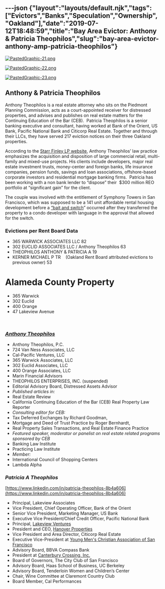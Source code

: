 ---json
{"layout":"layouts/default.njk","tags":["Evictors","Banks","Speculation","Ownership","Oakland"],"date":"2019-07-12T18:48:59","title":"Bay Area Evictor: Anthony &amp; Patricia Theophilos","slug":"bay-area-evictor-anthony-amp-patricia-theophilos"}
---

[![PastedGraphic-21.png](https://images.squarespace-cdn.com/content/v1/52b7d7a6e4b0b3e376ac8ea2/1472603338853-AFKVKVVJ2JUTGULXSIPN/ke17ZwdGBToddI8pDm48kOg6la9sCVXS9nhBHa8K_VFZw-zPPgdn4jUwVcJE1ZvWEtT5uBSRWt4vQZAgTJucoTqqXjS3CfNDSuuf31e0tVGLW2_HcVqzo7hJy1v0FI3wT82t-DhX7BsvG86JBtmcvSb8BodarTVrzIWCp72ioWw/PastedGraphic-21.png)](https://images.squarespace-cdn.com/content/v1/52b7d7a6e4b0b3e376ac8ea2/1472603338853-AFKVKVVJ2JUTGULXSIPN/ke17ZwdGBToddI8pDm48kOg6la9sCVXS9nhBHa8K_VFZw-zPPgdn4jUwVcJE1ZvWEtT5uBSRWt4vQZAgTJucoTqqXjS3CfNDSuuf31e0tVGLW2_HcVqzo7hJy1v0FI3wT82t-DhX7BsvG86JBtmcvSb8BodarTVrzIWCp72ioWw/PastedGraphic-21.png) 

[![PastedGraphic-22.png](https://images.squarespace-cdn.com/content/v1/52b7d7a6e4b0b3e376ac8ea2/1472603338552-FLLQKRCZDT7G3INMGEXK/ke17ZwdGBToddI8pDm48kBab55gLiVyLn3Bwa1N6cHlZw-zPPgdn4jUwVcJE1ZvWhcwhEtWJXoshNdA9f1qD7Y5_KuY_fkOEvGrDVB8aRb1yu_9WgtgNINqe1OyEYTCztoQEcuexQqOQBHr97ANNog/PastedGraphic-22.png)](https://images.squarespace-cdn.com/content/v1/52b7d7a6e4b0b3e376ac8ea2/1472603338552-FLLQKRCZDT7G3INMGEXK/ke17ZwdGBToddI8pDm48kBab55gLiVyLn3Bwa1N6cHlZw-zPPgdn4jUwVcJE1ZvWhcwhEtWJXoshNdA9f1qD7Y5_KuY_fkOEvGrDVB8aRb1yu_9WgtgNINqe1OyEYTCztoQEcuexQqOQBHr97ANNog/PastedGraphic-22.png) 

[![PastedGraphic-23.png](https://images.squarespace-cdn.com/content/v1/52b7d7a6e4b0b3e376ac8ea2/1472603338525-KZYY2JAST6KL1BE8EBLX/ke17ZwdGBToddI8pDm48kAdHe7IoxkXjcWzRMAKafCtZw-zPPgdn4jUwVcJE1ZvWhcwhEtWJXoshNdA9f1qD7dBUeh7tVDxQci3gUes7eqDlFYsVAPbvgc5TdTWxWtsBt4KvDmk4-PtXU0NW61-QhQ/PastedGraphic-23.png)](https://images.squarespace-cdn.com/content/v1/52b7d7a6e4b0b3e376ac8ea2/1472603338525-KZYY2JAST6KL1BE8EBLX/ke17ZwdGBToddI8pDm48kAdHe7IoxkXjcWzRMAKafCtZw-zPPgdn4jUwVcJE1ZvWhcwhEtWJXoshNdA9f1qD7dBUeh7tVDxQci3gUes7eqDlFYsVAPbvgc5TdTWxWtsBt4KvDmk4-PtXU0NW61-QhQ/PastedGraphic-23.png) 

Anthony & Patricia Theophilos
-----------------------------

Anthony Theophilos is a real estate attorney who sits on the Piedmont Planning Commission, acts as a court-appointed receiver for distressed properties, and advises and publishes on real estate matters for the Continuing Education of the Bar (CEB).  Patricia Theophilos is a senior banking executive and consultant, having worked at Bank of the Orient, US Bank, Pacific National Bank and Citicorp Real Estate. Together and through their LLCs, they have served 217 eviction notices on their three Oakland properties. 

According to the [Starr Finley LP website](http://www.starrfinley.com/attorneys_detail.asp?propid=105), Anthony Theophilos’ law practice emphasizes the acquisition and disposition of large commercial retail, multi-family and mixed-use projects. His clients include developers, major real estate investment trusts, money-center and foreign banks, life insurance companies, pension funds, savings and loan associations, offshore-based corporate investors and residential mortgage banking firms.  Patricia has been working with a non bank lender to “dispose” their  $300 million REO portfolio at “significant gain” for the client.

The couple was involved with the entitlement of Symphony Towers in San Francisco, which was supposed to be a 141 unit affordable rental housing development before a [“bait and switch](http://www.sfgate.com/bayarea/article/SAN-FRANCISCO-Planning-official-OKs-switch-to-2705135.php)” occurred after they transferred the property to a condo developer with language in the approval that allowed for the switch.

### **Evictions per Rent Board Data**

*   365 WARWICK ASSOCIATES LLC  82
*   302 EUCLID ASSOCIATES LLC / Anthony Theophilos  63
*   THEOPHILOS ANTHONY & PATRICIA A  19
*   KERNER MICHAEL P TR    (Oakland Rent Board attributed evictions to previous owner) 53

**Alameda County Property**
===========================

*   365 Warwick
*   302 Euclid
*   400 Orange
*   47 Lakeview Avenue

 

### _[**Anthony Theophilos**](#)_

*   Anthony Theophilos, P.C.
*   724 Van Ness Associates, LLC
*   Cal-Pacific Ventures, LLC
*   365 Warwick Associates, LLC
*   302 Euclid Associates, LLC
*   400 Orange Associates, LLC
*   Marin Financial Advisors
*   THEOPHILOS ENTERPRISES, INC. (suspended)
*   Editorial Advisory Board, Distressed Assets Advisor
*   _Published articles in:_ 
*   Real Estate Review
*   California Continuing Education of the Bar (CEB) Real Property Law Reporter
*   _Consulting editor for CEB:_ 
*   Tax Deferred Exchanges by Richard Goodman,
*   Mortgage and Deed of Trust Practice by Roger Bernhardt,
*   Real Property Sales Transactions, and Real Estate Finance Practice
*   _Featured speaker, moderator or panelist on real estate related programs sponsored by CEB_
*   Banking Law Institute
*   Practicing Law Institute
*   _Member:_
*   International Council of Shopping Centers
*   Lambda Alpha

### _**Patricia A Theophilos**_

[https://www.linkedin.com/in/patricia-theophilos-8b4a606](https://www.linkedin.com/in/patricia-theophilos-8b4a606)

*   Principal, Lakeview Associates
*   Vice President, Chief Operating Officer, Bank of the Orient
*   Senior Vice President, Marketing Manager, US Bank
*   Executive Vice President/Chief Credit Officer, Pacific National Bank
*   Principal, [Lakeview Ventures](https://www.linkedin.com/vsearch/p?company=Lakeview+Ventures&trk=prof-exp-company-name)
*   President and CEO, [Hanover Properties](https://www.linkedin.com/vsearch/p?company=Hanover+Properties&trk=prof-exp-company-name)
*   Vice President and Area Director, Citicorp Real Estate
*   Executive Vice-President at [Young Men's Christian Association of San Francisco](https://www.corporationwiki.com/California/San-Francisco/young-mens-christian-association-of-san-francisco/39457636.aspx)
*   Advisory Board, BBVA Compass Bank
*   President at [Canterbury Crossing, Inc.](https://www.corporationwiki.com/Illinois/Oak-Park/canterbury-crossing-inc/45318498.aspx)
*   Board of Governors, The City Club of San Francisco
*   Advisory Board, Haas School of Business, UC Berkeley
*   Advisory Board, Tenderloin Women and Children’s Center
*   Chair, Wine Committee at Claremont Country Club
*   Board Member, Cal Performances